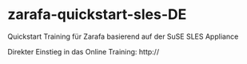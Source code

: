 zarafa-quickstart-sles-DE
=================

Quickstart Training für Zarafa basierend auf der SuSE SLES Appliance

Direkter Einstieg in das Online Training: http://

